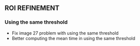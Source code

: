 ## ROI REFINEMENT

### Using the same threshold
- Fix image $27$ problem with using the same threshold
- Better computing the mean time in using the same threshold